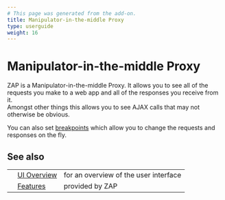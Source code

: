 ```yaml
---
# This page was generated from the add-on.
title: Manipulator-in-the-middle Proxy
type: userguide
weight: 16
---
```


# Manipulator-in-the-middle Proxy

ZAP is a Manipulator-in-the-middle Proxy. It allows you to see all of the requests you make to a web app
and all of the responses you receive from it.  
Amongst other things this allows you to see AJAX calls that may not otherwise be obvious.

You can also set [breakpoints](/docs/desktop/start/features/breakpoints/) which allow you to change the requests and responses on the fly.

## See also

|     |                                           |                                       |
| --- | ----------------------------------------- | ------------------------------------- |
|     | [UI Overview](/docs/desktop/ui/)          | for an overview of the user interface |
|     | [Features](/docs/desktop/start/features/) | provided by ZAP                       |
